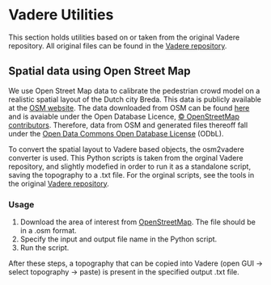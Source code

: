 # Vadere Utilities
This section holds utilities based on or taken from the original Vadere repository. All original files can be found in the [Vadere repository](https://gitlab.lrz.de/vadere/vadere).

## Spatial data using Open Street Map
We use Open Street Map data to calibrate the pedestrian crowd model on a realistic spatial layout of the Dutch city Breda. This data is publicly available at the [OSM website](https://www.openstreetmap.org/#map=16/51.5882/4.7770). The data downloaded from OSM can be found [here](https://github.com/floristevito/CrowdSim/blob/main/data/input/files/OSM/Breda_Grote_Markt.osm) and is avaiable under the Open Database Licence, [© OpenStreetMap contributors](https://www.openstreetmap.org/copyright). Therefore, data from OSM and generated files thereoff fall under the [Open Data Commons Open Database License](https://opendatacommons.org/licenses/odbl/) (ODbL).

To convert the spatial layout to Vadere based objects, the osm2vadere converter is used. This Python scripts is taken from the orginal Vadere repository, and slightly modefied in order to run it as a standalone script, saving the topography to a .txt file. For the orginal scripts, see the tools in the original [Vadere repository](https://gitlab.lrz.de/vadere/vadere).

### Usage
1. Download the area of interest from [OpenStreetMap](https://www.openstreetmap.org). The file should be in a .osm format.
2. Specify the input and output file name in the Python script.
3. Run the script. 

After these steps, a topography that can be copied into Vadere (open GUI -> select topography -> paste) is present in the specified output .txt file.
